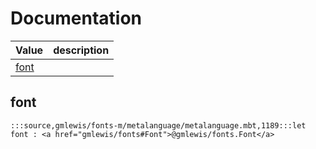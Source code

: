 # Documentation
|Value|description|
|---|---|
|[font](#font)||

## font

```moonbit
:::source,gmlewis/fonts-m/metalanguage/metalanguage.mbt,1189:::let font : <a href="gmlewis/fonts#Font">@gmlewis/fonts.Font</a>
```

